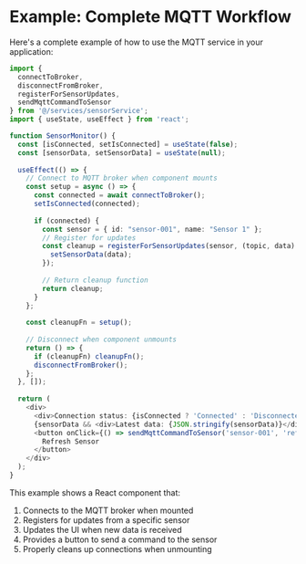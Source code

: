 
# Example: Complete MQTT Workflow

Here's a complete example of how to use the MQTT service in your application:

```typescript
import { 
  connectToBroker, 
  disconnectFromBroker, 
  registerForSensorUpdates,
  sendMqttCommandToSensor
} from '@/services/sensorService';
import { useState, useEffect } from 'react';

function SensorMonitor() {
  const [isConnected, setIsConnected] = useState(false);
  const [sensorData, setSensorData] = useState(null);
  
  useEffect(() => {
    // Connect to MQTT broker when component mounts
    const setup = async () => {
      const connected = await connectToBroker();
      setIsConnected(connected);
      
      if (connected) {
        const sensor = { id: "sensor-001", name: "Sensor 1" };
        // Register for updates
        const cleanup = registerForSensorUpdates(sensor, (topic, data) => {
          setSensorData(data);
        });
        
        // Return cleanup function
        return cleanup;
      }
    };
    
    const cleanupFn = setup();
    
    // Disconnect when component unmounts
    return () => {
      if (cleanupFn) cleanupFn();
      disconnectFromBroker();
    };
  }, []);
  
  return (
    <div>
      <div>Connection status: {isConnected ? 'Connected' : 'Disconnected'}</div>
      {sensorData && <div>Latest data: {JSON.stringify(sensorData)}</div>}
      <button onClick={() => sendMqttCommandToSensor('sensor-001', 'refresh')}>
        Refresh Sensor
      </button>
    </div>
  );
}
```

This example shows a React component that:

1. Connects to the MQTT broker when mounted
2. Registers for updates from a specific sensor
3. Updates the UI when new data is received
4. Provides a button to send a command to the sensor
5. Properly cleans up connections when unmounting
